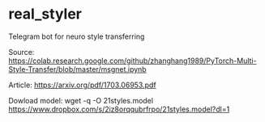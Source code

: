 # real_styler
Telegram bot for neuro style transferring

Source: https://colab.research.google.com/github/zhanghang1989/PyTorch-Multi-Style-Transfer/blob/master/msgnet.ipynb

Article: https://arxiv.org/pdf/1703.06953.pdf

Dowload model: wget -q -O 21styles.model https://www.dropbox.com/s/2iz8orqqubrfrpo/21styles.model?dl=1
